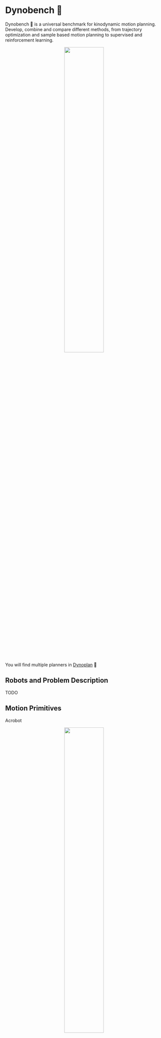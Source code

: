 


# Dynobench 🦖

Dynobench 🦖 is a universal benchmark for kinodynamic motion planning. Develop, combine and compare different methods, from trajectory optimization and sample based motion planning to supervised and reinforcement learning.

<p align="center">
<img src="assets/dynobench.png" width=50% height=50%>
</p >


You will find multiple planners in [Dynoplan](https://github.com/quimortiz/dynoplan) 🦖

## Robots and Problem Description

TODO

## Motion Primitives


Acrobot
<p align="center">
<img src="assets/motions/primitives-acrobot.png" width=50% height=auto>
</p >

Planar Rotor
<p align="center">
<img src="assets/motions/primitives-quad2d.png" width=50% height=auto>
</p >

Planar Rotor Pole
<p align="center">
<img src="assets/motions/primitives-quad2dpole.png" width=50% height=auto>
</p >

Quadrotor
<p align="center">
<img src="assets/motions/primitives-quad3d.png" width=50% height=auto>
</p >

Unicycle1
<p align="center">
<img src="assets/motions/primitives-unicycle1.png" width=50% height=auto>
</p >


# Using Dynobench

### Submodule

You can use Dynobench as a submodule.


Using `cmake`, import the library with:

```cmake
add_subdirectory(dynobench EXCLUDE_FROM_ALL) # use EXCLUDE_FROM_ALL to avoid
                                             # building the tests
...
target_link_libraries(
  my_target
  PRIVATE dynobench::dynobench )
```

As an example, you can check the `CMakeLists.txt`  and the project structure in [Dynoplan](https://github.com/quimortiz/dynoplan)


### As external Project

First, build Dynobench from source and install with:

```bash
git clone https://github.com/quimortiz/dynobench
cd dynobench && mkdir build && cd build
cmake .. -DCMAKE_INSTALL_PREFIX=MY_PATH && make install
```

Then, add the following lines in `CMakeLists.txt` of your repository:

```cmake
find_package(dynobench REQUIRED)
...
target_link_libraries(my_target PRIVATE dynobench::dynobench )
```

And add the path of the local installation
```bash
cmake .. -DCMAKE_PREFIX_PATH=MY_PATH
```

## Hello World with Dynobench

### C++ library


main.cpp
```cpp
#include <iostream>
#include "dynobench/robot_models.hpp"

int main() {
  Model_car_with_trailers car;
  std::cout << "Hello World!" << std::endl;
}
```

CMakeLists.txt (using Dynobench as an external project)
```cmake
cmake_minimum_required(VERSION 3.5)
project(
  use_dynobench
  VERSION 0.1.0
  LANGUAGES CXX)

set(CMAKE_CXX_STANDARD 17)
set(CMAKE_CXX_STANDARD_REQUIRED On)

find_package(Boost REQUIRED COMPONENTS program_options unit_test_framework
                                       serialization)
find_package(fcl REQUIRED)
find_package(dynobench REQUIRED)
find_package(yaml-cpp REQUIRED)

add_executable(main main.cpp)

# target_include_directories(main PRIVATE ${DYNOBENCH_INCLUDE_DIRS} )

target_link_libraries(main PRIVATE dynobench::dynobench yaml-cpp)
```


### Python Viewer

Check the viewers with:
```bash
 python3 ../utils/viewer/viewer_test.py
```
and

```bash
VISUALIZE=1 python3 ../utils/viewer/viewer_test.py
```



### Python Bindings

We provide python bindings for the dynamical systems

Check the example with,



```
python ../example/test_robot.py
```
from the `build` directory.

## Adding a new dynamical system


In this short tutorial, we summarize the steps we followed to add the model
`Integrator2_2d`.

`Integrator2_2d` is a double integrator in 2d:

The state is $\mathbf{x} = [x,y, \dot{x}, \dot{y}]$, control is $\mathbf{u} = [\ddot{x} , \ddot{y}]$.
Second order dynamics are $\frac{d}{d t}[ \dot{x}, \dot{y} ]  =  \mathbf{u}$. Thus, the step function is $\mathbf{x}_{k+1} = A \mathbf{x} + B \mathbf{u} $
with:

```math
A =
\begin{bmatrix}
1 & 0 & \Delta t  & 0 \\
0 & 1 & 0  &  \Delta t  \\
0 & 0 & 1 & 0 \\
0 & 0 & 0 & 1
\end{bmatrix} ,

B =
\begin{bmatrix}
0 & 0 \\
0 & 0 \\
\Delta t & 0 \\
0 & \Delta t
\end{bmatrix}
```

Control Bounds are $|u_x| \leq 1$,  $|u_y| \leq 1$, and state bounds on velocity $|\dot{x}| \leq 1 $,  $|\dot{y}| \leq 1 $.

First, we have implemented a new class in `src/integrator2_2d.cpp` and `include/dynobench/integrator2_2d.hpp`. We store all parameters in a separate class, `Integrator2_2d_params`.
A robot model implements 4 main functionalities: distance and cost bounds between states, a dynamics function, bounds on state and control, and collision against obstacles. Check the code!

```cpp
// dynobench/double_integrator_2d.hpp and src/double_integrator_2d.hpp
struct Integrator2_2d_params { ... } ;
struct Integrator2_2d : public Model_robot { ... };
```

The base class `Model_robot` already provides default implementation of some methods.

For example, we only have to implement the dynamics in continuous time $\dot{x} = f(x,u)$ and the derivatives, while the Euler step is computed in the base class.

Once the model is ready, we add it to the factory:

```cpp
// src/robot_models.cpp
#include "dynobnech/double_integrator_2d.hpp"
...
std::unique_ptr<Model_robot> robot_factory(
...

 else if (dynamics == "double_intergrator_2d") {
    return std::make_unique<Double_integrator_2d>(file, p_lb, p_ub);
  }
```
It is recommend to check the Jacobians using finite differences. We add the test `t_integrator2_2d` in  test in `test/test_models.cpp`.

```cpp
// test/test_models.cpp
  model->calcDiffV(Jx, Ju, x0, u0);

  finite_diff_jac(
      [&](const Eigen::VectorXd &x, Eigen::Ref<Eigen::VectorXd> y) {
        model->calcV(y, x, u0);
      },
      x0, 4, Jx_diff);

  finite_diff_jac(
      [&](const Eigen::VectorXd &u, Eigen::Ref<Eigen::VectorXd> y) {
        model->calcV(y, x0, u);
      },
      u0, 4, Ju_diff);

  BOOST_TEST((Jx - Jx_diff).norm() < 1e-5);
  BOOST_TEST((Ju - Ju_diff).norm() < 1e-5);

```

Now we add the c++ file to the library:

```cmake
add_library(
  dynobench
  ./src/robot_models.cpp
...
  ./src/integrator2_2d.cpp)
```

We define `double_integrator_2d_v0` with a configuration file `models/integrator2_2d_v0.yaml`, and one scenario with `envs/integrator2_2d_v0/park.yaml`

Let's add a viewer in python. We need a new class:

```python
# utils/viewer/integrator2_2d_viewer.py
class Robot :

class Integrator2_2dViewer (RobotViewer):
```

`RobotViewer` is a base class that provides default functionality. `Robot` is the class that draws the robot (e.g. using a rectangle )



```python
# utils/viewer/viewer_cli.py

def get_robot_viewer(robot: str) -> robot_viewer.RobotViewer:
...
    elif robot == "integrator2_2d":
        viewer = double_integrator_2d_viewer.Integrator2_2dViewer()
```


Now, you can view the robot with (e.g. from build directory):

```bash
python3 ../utils/viewer/viewer_cli.py --robot integrator2_2d --env ../envs/integrator2_2d_v0/park.yaml -i
```


That' s all!

Now we can use  [Dynoplan](https://github.com/quimortiz/dynoplan) to solve the problem!

For example, see `test/optimization/test_optimization_1.cpp` in [Dynoplan](https://github.com/quimortiz/dynoplan)

```cpp
BOOST_AUTO_TEST_CASE(t_opti_integrator2) {

  Options_trajopt options;
  Problem problem(dynobench_base "envs/integrator2_2d_v0/park.yaml");
  problem.models_base_path = dynobench_base "models/";

  Trajectory init_guess, traj_out;
  init_guess.num_time_steps = 50;
  Result_opti opti_out;
  trajectory_optimization(problem, init_guess, options, traj_out, opti_out);
  BOOST_TEST(opti_out.feasible);

  // write down the generated trajectory

  std::string filename = "/tmp/dynoplan/traj_t_opti_integrator2.yaml";
  create_dir_if_necessary(filename.c_str());
  std::ofstream out(filename);
  traj_out.to_yaml_format(out);
}
```


The planners in Dynoplan that depend on OMPL require to implement a small wrapper to interace with OMPL.



## More Motion Primitives

You will find a small set of motion primitives for each system in  [dynobench](https://github.com/quimortiz/dynobench).

A large set of primitives for each system can be downloaded from Google Drive. This can be done manually with a web browser or using the command line with [gdown](https://github.com/wkentaro/gdown). For example:

```bash
gdown --fuzzy "https://drive.google.com/file/d/1r_ecGwdfvWnVWxPsvR4d8Hjcayxg5PsB/view?usp=drive_link"
```

All primitive in two ZIP files:  https://drive.google.com/drive/folders/1-Nvctva17I8aFsWvHfdQFWTIDUNWwgcM?usp=drive_link

Primitves per system:

* unicycle1_v0
https://drive.google.com/file/d/15dXqC_OdrI8KjaHRNakYgk9IXLtTeMtt/view?usp=drive_link

* quadrotor_v1 (OMPL-style)
https://drive.google.com/file/d/1r_ecGwdfvWnVWxPsvR4d8Hjcayxg5PsB/view?usp=drive_link

* quadrotor_v0
https://drive.google.com/file/d/1j57kwE5hFgO-46LjStv_zqm6S5BFUsY8/view?usp=drive_link

* Acrobot_v0
  https://drive.google.com/file/d/1mLiTgcpXSI9UHHss4Qt7AIsRwJPbPC2H/view?usp=drive_link

* Roto_Pole_v0
https://drive.google.com/file/d/1KMb4IDgucHN8uWI9YN_W07AhX59tkph_/view?usp=drive_link

* Planar Rotor_v0
https://drive.google.com/file/d/18kI3qXweA4RgvDxtV3vfxnfc_BhX52j8/view?usp=drive_link

* Car1_v0
https://drive.google.com/file/d/1TPX3c8RvMOy9hiaKL-kUE8M61OknDrDK/view?usp=drive_link

* Unicycle 2 _v0
  https://drive.google.com/file/d/1PoK1kbiLRFq_hkv3pVWU0csNr4hap0WX/view?usp=drive_link

* Unicycle 1 v2
https://drive.google.com/file/d/1IvwN-e1jn5P0P1ILaVwSrUnIeBlFxhHI/view?usp=drive_link

* Unicycle 1 v1
https://drive.google.com/file/d/1OLuw5XICTueoZuleXOuD6vNh3PCWfHif/view?usp=drive_link




## Roadmap

Dynobench is still in an alpha stage.

Next steps are:

- [ ] Gym interface for RL. Train PPO for unicycle park.
- [ ] Use Pinocchio to define the models
- [ ] Add a second viewer (e.g. build on top of viewers provided by Pinocchio)
- [ ] Interface to Mujoco for simulating problems with contacts.
